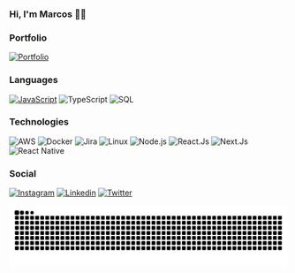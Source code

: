 ### Hi, I'm Marcos 👨‍💻

### Portfolio
[![Portfolio](https://img.shields.io/badge/-Portfolio-000)](https://marcospca.com.br)

### Languages

[![JavaScript](https://img.shields.io/badge/-JavaScript-000?&logo=JavaScript&logoColor=ddc508)](https://github.com/m4rcosazevedo?tab=repositories&q=&type=&language=javascript)
![TypeScript](https://img.shields.io/badge/-TypeScript-000?&logo=TypeScript&logoColor=007ACC)
![SQL](https://img.shields.io/badge/-SQL-000?&logo=MySQL&logoColor=4479A1)

### Technologies

![AWS](https://img.shields.io/badge/-AWS-000?&logo=Amazon-AWS&logoColor=FF9900)
![Docker](https://img.shields.io/badge/-Docker-000?&logo=Docker)
![Jira](https://img.shields.io/badge/-Jira-000?&logo=Jira-Software&logoColor=0052CC)
![Linux](https://img.shields.io/badge/-Linux-000?&logo=Linux&logoColor=FCC624)
![Node.js](https://img.shields.io/badge/-Node.js-000?&logo=node.js)
![React.Js](https://img.shields.io/badge/-React-000?&logo=React)
![Next.Js](https://img.shields.io/badge/-NextJs-000?&logo=Next.Js)
![React Native](https://img.shields.io/badge/-ReactNative-000?&logo=React)

### Social
[![Instagram](https://img.shields.io/badge/-marcospca-000?&logo=Instagram)](https://www.instagram.com/marcospca)
[![Linkedin](https://img.shields.io/badge/-Linkedin-000?&logo=Linkedin)](https://www.linkedin.com/in/marcospca)
[![Twitter](https://img.shields.io/badge/-@m4rcos_azevedo-000?&logo=Twitter)](https://twitter.com/m4rcos_azevedo)

<!---
<img height="137px" src="https://github-readme-stats.vercel.app/api?username=m4rcosazevedo&hide_title=true&hide_border=true&show_icons=true&include_all_commits=true&count_private=true&line_height=21&text_color=000&icon_color=000&bg_color=0,52fa5a,4dfcff,c64dff&theme=graywhite" /><!-- wi*quL3fcV -- ><img height="137px" src="https://github-readme-stats.vercel.app/api/top-langs/?username=m4rcosazevedo&hide=html&hide_title=true&hide_border=true&layout=compact&langs_count=30&exclude_repo=real-time-image-tracking,telegram-react&text_color=000&icon_color=fff&bg_color=0,52fa5a,4dfcff,c64dff&theme=graywhite" />
-->

![Snake animation](https://github.com/m4rcosazevedo/m4rcosazevedo/blob/output/github-contribution-grid-snake.svg)


<!--
**m4rcosazevedo/m4rcosazevedo** is a ✨ _special_ ✨ repository because its `README.md` (this file) appears on your GitHub profile.

Here are some ideas to get you started:

- 🔭 I’m currently working on ...
- 🌱 I’m currently learning ...
- 👯 I’m looking to collaborate on ...
- 🤔 I’m looking for help with ...
- 💬 Ask me about ...
- 📫 How to reach me: ...
- 😄 Pronouns: ...
- ⚡ Fun fact: ...
-->
